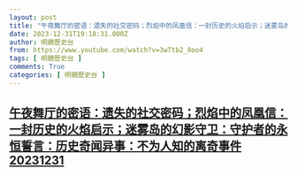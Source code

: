 ```yaml
---
layout: post
title: "午夜舞厅的密语：遗失的社交密码；烈焰中的凤凰信：一封历史的火焰启示；迷雾岛的幻影守卫：守护者的永恒誓言：历史奇闻异事：不为人知的离奇事件20231231"
date: 2023-12-31T19:18:31.000Z
author: 明鏡歷史台
from: https://www.youtube.com/watch?v=3wTtb2_8oo4
tags: [ 明鏡歷史台 ]
comments: True
categories: [ 明鏡歷史台 ]
---
```

<!--1704050311000-->
[午夜舞厅的密语：遗失的社交密码；烈焰中的凤凰信：一封历史的火焰启示；迷雾岛的幻影守卫：守护者的永恒誓言：历史奇闻异事：不为人知的离奇事件20231231](https://www.youtube.com/watch?v=3wTtb2_8oo4)
------

<div>

</div>
